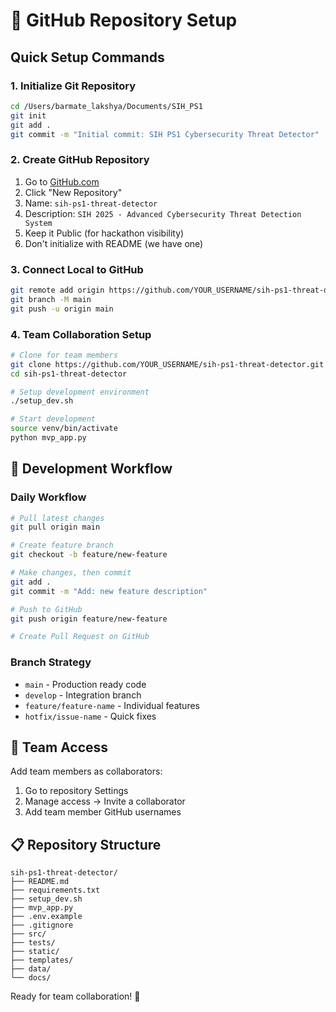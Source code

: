 # 🐙 GitHub Repository Setup

## Quick Setup Commands

### 1. Initialize Git Repository
```bash
cd /Users/barmate_lakshya/Documents/SIH_PS1
git init
git add .
git commit -m "Initial commit: SIH PS1 Cybersecurity Threat Detector"
```

### 2. Create GitHub Repository
1. Go to [GitHub.com](https://github.com)
2. Click "New Repository"
3. Name: `sih-ps1-threat-detector`
4. Description: `SIH 2025 - Advanced Cybersecurity Threat Detection System`
5. Keep it Public (for hackathon visibility)
6. Don't initialize with README (we have one)

### 3. Connect Local to GitHub
```bash
git remote add origin https://github.com/YOUR_USERNAME/sih-ps1-threat-detector.git
git branch -M main
git push -u origin main
```

### 4. Team Collaboration Setup
```bash
# Clone for team members
git clone https://github.com/YOUR_USERNAME/sih-ps1-threat-detector.git
cd sih-ps1-threat-detector

# Setup development environment
./setup_dev.sh

# Start development
source venv/bin/activate
python mvp_app.py
```

## 🔄 Development Workflow

### Daily Workflow
```bash
# Pull latest changes
git pull origin main

# Create feature branch
git checkout -b feature/new-feature

# Make changes, then commit
git add .
git commit -m "Add: new feature description"

# Push to GitHub
git push origin feature/new-feature

# Create Pull Request on GitHub
```

### Branch Strategy
- `main` - Production ready code
- `develop` - Integration branch
- `feature/feature-name` - Individual features
- `hotfix/issue-name` - Quick fixes

## 👥 Team Access
Add team members as collaborators:
1. Go to repository Settings
2. Manage access → Invite a collaborator
3. Add team member GitHub usernames

## 📋 Repository Structure
```
sih-ps1-threat-detector/
├── README.md
├── requirements.txt
├── setup_dev.sh
├── mvp_app.py
├── .env.example
├── .gitignore
├── src/
├── tests/
├── static/
├── templates/
├── data/
└── docs/
```

Ready for team collaboration! 🚀
